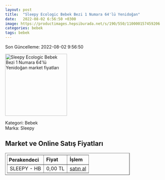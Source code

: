 ```yaml
---
layout: post
title:  "Sleepy Ecologic Bebek Bezi 1 Numara 64'lü Yenidoğan"
date:   2022-08-02 6:56:50 +0300
image: https://productimages.hepsiburada.net/s/190/550/110000157459206.jpg
categories: bebek
tags: bebek
---
```


Son Güncelleme: 2022-08-02 9:56:50

<img src="https://productimages.hepsiburada.net/s/190/550/110000157459206.jpg" width="200" alt="Sleepy Ecologic Bebek Bezi 1 Numara 64'lü Yenidoğan market fiyatları" />

Kategori: Bebek
<br />
Marka: Sleepy

<h2>Market ve Online Satış Fiyatları</h2>

<table border="1" style="padding: 5px;width:80%;">
  <tr>
    <td style="padding: 5px;"><strong>Perakendeci</strong></td>
    <td><strong>Fiyat</strong></td>
    <td><strong>İşlem</strong></td>
  </tr>
  <tr>
              <td title="Hepsiburada/Sleepy Mağazası">SLEEPY - HB</td>
              <td>0,00 TL</td>
              <td><a title="Hepsiburada/Sleepy Mağazası" target="_blank" href="https://www.hepsiburada.com/sleepy-ecologic-bebek-bezi-1-numara-64-lu-yenidogan-islak-bebek-bakim-havlusu-p-HBCV00001Q31HO?magaza=Sleepy">satın al</a></td>
            </tr>
</table>
